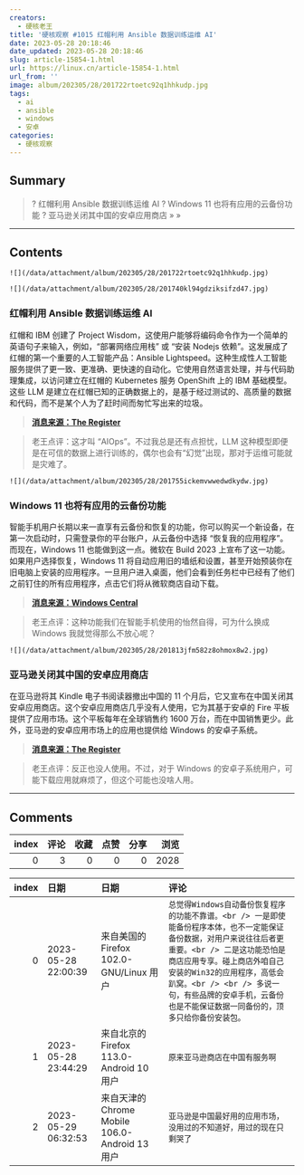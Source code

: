 ```yaml
---
creators:
  - 硬核老王
title: '硬核观察 #1015 红帽利用 Ansible 数据训练运维 AI'
date: 2023-05-28 20:18:46
date_updated: 2023-05-28 20:18:46
slug: article-15854-1.html
url: https://linux.cn/article-15854-1.html
url_from: ''
image: album/202305/28/201722rtoetc92q1hhkudp.jpg
tags:
  - ai
  - ansible
  - windows
  - 安卓
categories:
  - 硬核观察
---
```


## Summary

> ? 红帽利用 Ansible 数据训练运维 AI
> ? Windows 11 也将有应用的云备份功能
> ? 亚马逊关闭其中国的安卓应用商店
> » 
> »

***

<!-- more -->

## Contents

`![](/data/attachment/album/202305/28/201722rtoetc92q1hhkudp.jpg)`

`![](/data/attachment/album/202305/28/201740kl94gdziksifzd47.jpg)`

### 红帽利用 Ansible 数据训练运维 AI

红帽和 IBM 创建了 Project Wisdom，这使用户能够将编码命令作为一个简单的英语句子来输入，例如，“部署网络应用栈” 或 “安装 Nodejs 依赖”。这发展成了红帽的第一个重要的人工智能产品：Ansible Lightspeed。这种生成性人工智能服务提供了更一致、更准确、更快速的自动化。它使用自然语言处理，并与代码助理集成，以访问建立在红帽的 Kubernetes 服务 OpenShift 上的 IBM 基础模型。这些 LLM 是建立在红帽已知的正确数据上的，是基于经过测试的、高质量的数据和代码，而不是某个人为了赶时间而匆忙写出来的垃圾。

> 
> **[消息来源：The Register](https://www.theregister.com/2023/05/26/red_hat_ai/)**
> 
> 
> 

> 
> 老王点评：这才叫 “AIOps”。不过我总是还有点担忧，LLM 这种模型即便是在可信的数据上进行训练的，偶尔也会有“幻觉”出现，那对于运维可能就是灾难了。
> 
> 
> 

`![](/data/attachment/album/202305/28/201755ickemvwwedwdkydw.jpg)`

### Windows 11 也将有应用的云备份功能

智能手机用户长期以来一直享有云备份和恢复的功能，你可以购买一个新设备，在第一次启动时，只需登录你的平台账户，从云备份中选择 “恢复我的应用程序”。而现在，Windows 11 也能做到这一点。微软在 Build 2023 上宣布了这一功能。如果用户选择恢复，Windows 11 将自动应用旧的墙纸和设置，甚至开始预装你在旧电脑上安装的应用程序。一旦用户进入桌面，他们会看到任务栏中已经有了他们之前钉住的所有应用程序，点击它们将从微软商店自动下载。

> 
> **[消息来源：Windows Central](https://www.windowscentral.com/software-apps/windows-11/windows-11-is-finally-getting-a-cloud-powered-backup-and-restore-featur)**
> 
> 
> 

> 
> 老王点评：这种功能我们在智能手机使用的怡然自得，可为什么换成 Windows 我就觉得那么不放心呢？
> 
> 
> 

`![](/data/attachment/album/202305/28/201813jfm582z8ohmox8w2.jpg)`

### 亚马逊关闭其中国的安卓应用商店

在亚马逊将其 Kindle 电子书阅读器撤出中国的 11 个月后，它又宣布在中国关闭其安卓应用商店。这个安卓应用商店几乎没有人使用，它为其基于安卓的 Fire 平板提供了应用市场。这个平板每年在全球销售约 1600 万台，而在中国销售更少。此外，亚马逊的安卓应用市场上的应用也提供给 Windows 的安卓子系统。

> 
> **[消息来源：The Register](https://www.theregister.com/2023/05/25/amazon_appstore_china_closes/)**
> 
> 
> 

> 
> 老王点评：反正也没人使用。不过，对于 Windows 的安卓子系统用户，可能下载应用就麻烦了，但这个可能也没啥人用。
> 
> 
>

***

## Comments


|   index |   评论 |   收藏 |   点赞 |   分享 |   浏览 |
|--------:|-------:|-------:|-------:|-------:|-------:|
|       0 |      3 |      0 |      0 |      0 |   2028 |

|   index | 日期                | 日期                                           | 评论                                                                                                                                                                                                                                                                                                                       |
|--------:|:--------------------|:-----------------------------------------------|:---------------------------------------------------------------------------------------------------------------------------------------------------------------------------------------------------------------------------------------------------------------------------------------------------------------------------|
|       0 | 2023-05-28 22:00:39 | 来自美国的 Firefox 102.0-GNU/Linux 用户        | `总觉得Windows自动备份恢复程序的功能不靠谱。<br /> 一是即使能备份程序本体，也不一定能保证备份数据，对用户来说往往后者更重要。<br /> 二是这功能恐怕是商店应用专享。碰上商店外咱自己安装的Win32的应用程序，高低会趴窝。<br /> <br /> 多说一句，有些品牌的安卓手机，云备份也是不能保证数据一同备份的，顶多只给你备份安装包。` |
|       1 | 2023-05-28 23:44:29 | 来自北京的 Firefox 113.0-Android 10 用户       | `原来亚马逊商店在中国有服务啊`                                                                                                                                                                                                                                                                                             |
|       2 | 2023-05-29 06:32:53 | 来自天津的 Chrome Mobile 106.0-Android 13 用户 | `亚马逊是中国最好用的应用市场，没用过的不知道好，用过的现在只剩哭了`                                                                                                                                                                                                                                                       |
